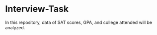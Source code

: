 # Interview-Task  
In this repository, data of SAT scores, GPA, and college attended will be analyzed.
